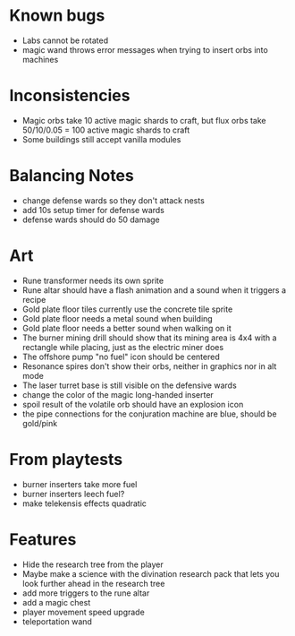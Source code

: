 # Known bugs

* Labs cannot be rotated
* magic wand throws error messages when trying to insert orbs into machines

# Inconsistencies

* Magic orbs take 10 active magic shards to craft, but flux orbs take 50/10/0.05 = 100 active magic shards to craft
* Some buildings still accept vanilla modules

# Balancing Notes

* change defense wards so they don't attack nests
* add 10s setup timer for defense wards
* defense wards should do 50 damage

# Art

* Rune transformer needs its own sprite
* Rune altar should have a flash animation and a sound when it triggers a recipe
* Gold plate floor tiles currently use the concrete tile sprite
* Gold plate floor needs a metal sound when building
* Gold plate floor needs a better sound when walking on it
* The burner mining drill should show that its mining area is 4x4 with a rectangle while placing, just as the electric miner does
* The offshore pump "no fuel" icon should be centered
* Resonance spires don't show their orbs, neither in graphics nor in alt mode
* The laser turret base is still visible on the defensive wards
* change the color of the magic long-handed inserter
* spoil result of the volatile orb should have an explosion icon
* the pipe connections for the conjuration machine are blue, should be gold/pink

# From playtests

* burner inserters take more fuel
* burner inserters leech fuel?
* make telekensis effects quadratic

# Features

* Hide the research tree from the player
* Maybe make a science with the divination research pack that lets you look
  further ahead in the research tree
* add more triggers to the rune altar
* add a magic chest
* player movement speed upgrade
* teleportation wand
